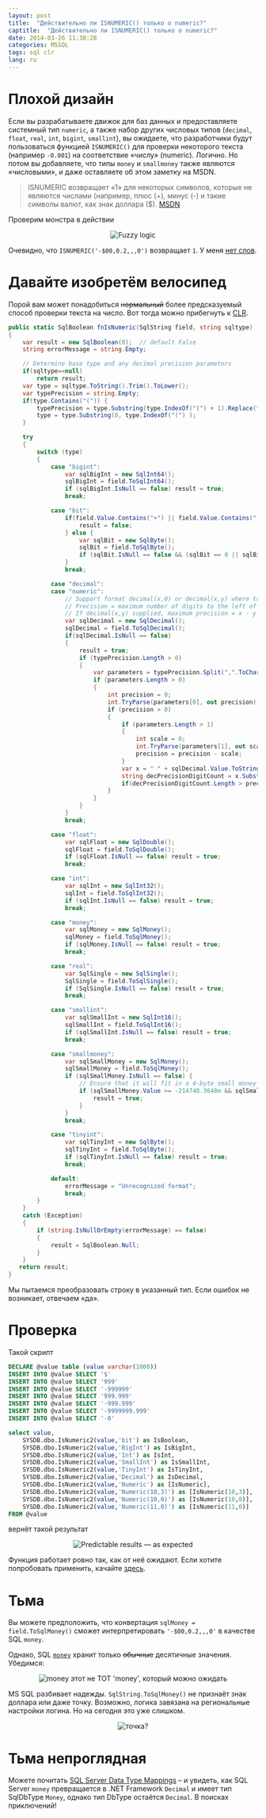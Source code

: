 ```yaml
---
layout: post
title:  "Действительно ли ISNUMERIC() только о numeric?"
captitle:  "Действительно ли ISNUMERIC() только о numeric?"
date: 2014-03-26 11:38:28
categories: MSSQL
tags: sql clr
lang: ru
---
```


Плохой дизайн
=====================

Если вы разрабатываете движок для баз данных и предоставляете системный тип `numeric`, а также набор других  числовых типов (`decimal`, `float`, `real`, `int`, `bigint`, `smallint`), вы ожидаете, что разработчики будут пользоваться функцией `ISNUMERIC()` для проверки некоторого текста (например `-0.001`) на соответствие «числу» (numeric). Логично. Но потом вы добавляете, что типы `money` и `smallmoney` также являются «числовыми», и даже оставляете об этом заметку на MSDN.

>ISNUMERIC возвращает «1» для некоторых символов, которые не являются числами (например, плюс (+), минус (-) и такие символы валют, как знак доллара ($). [MSDN][msdn]


Проверим монстра в действии

<center><img title="Fuzzy logic" src="/img/2014/isnumeric_01.png" /></center>

Очевидно, что `ISNUMERIC('-$00,0.2,,,0')` возвращает `1`. У меня <u title="Devdrama ведь">нет слов</u>.

Давайте изобретём велосипед
=====================

Порой вам может понадобиться <strike>нормальный</strike> более предсказуемый способ проверки текста на число. Вот тогда можно прибегнуть к [CLR][clr].

```c#
public static SqlBoolean fnIsNumeric(SqlString field, string sqltype)
{
	var result = new SqlBoolean(0);  // default False
	string errorMessage = string.Empty;

	// Determine base type and any decimal precision parameters
	if(sqltype==null)
		return result;
	var type = sqltype.ToString().Trim().ToLower();
	var typePrecision = string.Empty;
	if(type.Contains("(")) {
		typePrecision = type.Substring(type.IndexOf("(") + 1).Replace(")", "").Trim();
		type = type.Substring(0, type.IndexOf("(") );
	}

	try
	{
		switch (type)
		{
			case "bigint":
				var sqlBigInt = new SqlInt64();
				sqlBigInt = field.ToSqlInt64();
				if (sqlBigInt.IsNull == false) result = true;
				break;

			case "bit":
				if(field.Value.Contains("+") || field.Value.Contains("-")) {
					result = false;
				} else {
					var sqlBit = new SqlByte();
					sqlBit = field.ToSqlByte();
					if (sqlBit.IsNull == false && (sqlBit == 0 || sqlBit == 1)) result = true;
				}
				break;

			case "decimal":
			case "numeric":
				// Support format decimal(x,0) or decimal(x,y) where true only if number fits in precision x,y
				// Precision = maximum number of digits to the left of the decimal point
				// If decimal(x,y) supplied, maximum precision = x - y
				var sqlDecimal = new SqlDecimal();
				sqlDecimal = field.ToSqlDecimal();
				if(sqlDecimal.IsNull == false)
				{
					result = true;
					if (typePrecision.Length > 0)
					{
						var parameters = typePrecision.Split(",".ToCharArray());
						if (parameters.Length > 0)
						{
							int precision = 0;
							int.TryParse(parameters[0], out precision);
							if (precision > 0)
							{
								if (parameters.Length > 1)
								{
									int scale = 0;
									int.TryParse(parameters[1], out scale);
									precision = precision - scale;
								}
								var x = " " + sqlDecimal.Value.ToString().Replace("-","") + ".";
								string decPrecisionDigitCount = x.Substring(0,x.IndexOf(".")).Trim();
								if(decPrecisionDigitCount.Length > precision) result = false;
							}
						}
					}
				}
				break;

			case "float":
				var sqlFloat = new SqlDouble();
				sqlFloat = field.ToSqlDouble();
				if (sqlFloat.IsNull == false) result = true;
				break;

			case "int":
				var sqlInt = new SqlInt32();
				sqlInt = field.ToSqlInt32();
				if (sqlInt.IsNull == false) result = true;
				break;

			case "money":
				var sqlMoney = new SqlMoney();
				sqlMoney = field.ToSqlMoney();
				if (sqlMoney.IsNull == false) result = true;
				break;

			case "real":
				var SqlSingle = new SqlSingle();
				SqlSingle = field.ToSqlSingle();
				if (SqlSingle.IsNull == false) result = true;
				break;

			case "smallint":
				var sqlSmallInt = new SqlInt16();
				sqlSmallInt = field.ToSqlInt16();
				if (sqlSmallInt.IsNull == false) result = true;
				break;

			case "smallmoney":
				var sqlSmallMoney = new SqlMoney();
				sqlSmallMoney = field.ToSqlMoney();
				if (sqlSmallMoney.IsNull == false) {
					// Ensure that it will fit in a 4-byte small money
					if (sqlSmallMoney.Value >= -214748.3648m && sqlSmallMoney.Value <= 214748.3647m) {
						result = true;
					}
				}
				break;

			case "tinyint":
				var sqlTinyInt = new SqlByte();
				sqlTinyInt = field.ToSqlByte();
				if (sqlTinyInt.IsNull == false) result = true;
				break;

			default:
				errorMessage = "Unrecognized format";
				break;
		}
	}
	catch (Exception)
	{
		if (string.IsNullOrEmpty(errorMessage) == false)
		{
			result = SqlBoolean.Null;
		}
	}
   return result;
}
```

Мы пытаемся преобразовать строку в указанный тип. Если ошибок не возникает, отвечаем «да».

Проверка
=====================

Такой скрипт

```sql
DECLARE @value table (value varchar(1000))
INSERT INTO @value SELECT '$'
INSERT INTO @value SELECT '999'
INSERT INTO @value SELECT '-999999'
INSERT INTO @value SELECT '999.999'
INSERT INTO @value SELECT '-999.999'
INSERT INTO @value SELECT '-9999999.999'
INSERT INTO @value SELECT '-0'

select value,
    SYSDB.dbo.IsNumeric2(value,'bit') as IsBoolean,
	SYSDB.dbo.IsNumeric2(value,'BigInt') as IsBigInt,
	SYSDB.dbo.IsNumeric2(value,'Int') as IsInt,
	SYSDB.dbo.IsNumeric2(value,'SmallInt') as IsSmallInt,
	SYSDB.dbo.IsNumeric2(value,'TinyInt') as IsTinyInt,
	SYSDB.dbo.IsNumeric2(value,'Decimal') as IsDecimal,
	SYSDB.dbo.IsNumeric2(value,'Numeric') as [IsNumeric],
	SYSDB.dbo.IsNumeric2(value,'Numeric(10,3)') as [IsNumeric(10,3)],
	SYSDB.dbo.IsNumeric2(value,'Numeric(10,0)') as [IsNumeric(10,0)],
	SYSDB.dbo.IsNumeric2(value,'Numeric(11,0)') as [IsNumeric(11,0)]
FROM @value

```

вернёт такой результат

<center><img title="Predictable results &mdash; as expected" src="/img/2014/isnumeric_02.png" /></center>

Функция работает ровно так, как от неё ожидают. Если хотите попробовать применить, качайте [здесь][dll].

Тьма
=====================

Вы можете предположить, что конвертация `sqlMoney = field.ToSqlMoney()` сможет интерпретировать `'-$00,0.2,,,0'` в качестве SQL `money`.

Однако, SQL [`money`][money] хранит только <strike>обычные</strike> десятичные значения. Убедимся:

<center><img title="money этот не ТОТ 'money', который можно ожидать" src="/img/2014/isnumeric_03.png" /></center>

MS SQL разбивает надежды. `SqlString.ToSqlMoney()` не признаёт знак доллара или даже точку. Возможно, логика завязана на региональные настройки логина. Но на сегодня это уже слишком.

<center><img title="точка?" src="/img/2014/isnumeric_04.png" /></center>

Тьма непроглядная
=====================

Можете почитать [SQL Server Data Type Mappings][mapping] &ndash; и увидеть, как SQL Server `money` превращается в  .NET Framework `Decimal` и имеет тип SqlDbType `Money`, однако тип DbType остаётся `Decimal`. В поисках приключений!


[msdn]:http://technet.microsoft.com/ru-ru/library/ms186272.aspx
[clr]:http://msdn.microsoft.com/library/ms254498.aspx (Introduction to SQL Server CLR Integration)
[mapping]:http://msdn.microsoft.com/en-us/library/cc716729.aspx
[dll]:https://github.com/atru/database-dll
[money]:http://technet.microsoft.com/en-us/library/ms179882.aspx
